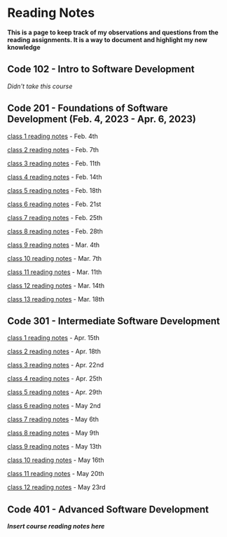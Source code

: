 # Reading Notes

**This is a page to keep track of my observations and questions from the reading assignments. It is a way to document and highlight my new knowledge**

## Code 102 - Intro to Software Development

*Didn't take this course*

## Code 201 - Foundations of Software Development (Feb. 4, 2023 - Apr. 6, 2023)

[class 1 reading notes](/class-01.md) - Feb. 4th

[class 2 reading notes](/class-02.md) - Feb. 7th

[class 3 reading notes](/class-03.md) - Feb. 11th

[class 4 reading notes](/class-04.md) - Feb. 14th

[class 5 reading notes](/class-05.md) - Feb. 18th

[class 6 reading notes](/class-06.md) - Feb. 21st

[class 7 reading notes](/class-07.md) - Feb. 25th

[class 8 reading notes](/class-08.md) - Feb. 28th

[class 9 reading notes](/class-09.md) - Mar. 4th

[class 10 reading notes](/class-10.md) - Mar. 7th

[class 11 reading notes](/class-11.md) - Mar. 11th

[class 12 reading notes](/class-12.md) - Mar. 14th

[class 13 reading notes](/class-13.md) - Mar. 18th

## Code 301 - Intermediate Software Development

[class 1 reading notes](/301-class-01.md) - Apr. 15th

[class 2 reading notes](/301-class-02.md) - Apr. 18th

[class 3 reading notes](/301-class-03.md) - Apr. 22nd

[class 4 reading notes](/301-class-04.md) - Apr. 25th

[class 5 reading notes](/301-class-05.md) - Apr. 29th

[class 6 reading notes](/301-class-06.md) - May 2nd

[class 7 reading notes](/301-class-07.md) - May 6th

[class 8 reading notes](/301-class-08.md) - May 9th

[class 9 reading notes](/301-class-09.md) - May 13th

[class 10 reading notes](/301-class-10.md) - May 16th

[class 11 reading notes](/301-class-11.md) - May 20th

[class 12 reading notes](/301-class-12.md) - May 23rd

## Code 401 - Advanced Software Development

***Insert course reading notes here***

